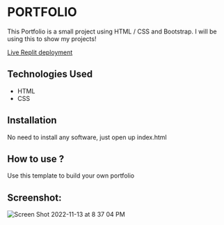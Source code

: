# PORTFOLIO
This Portfolio is a small project using HTML / CSS and Bootstrap. I will be using this to show my projects!

[Live Replit deployment](https://portfolio.marvin2023.repl.co/)

## Technologies Used
* HTML
* CSS

## Installation
No need to install any software, just open up index.html

## How to use ?
Use this template to build your own portfolio

## Screenshot:


![Screen Shot 2022-11-13 at 8 37 04 PM](https://user-images.githubusercontent.com/114549377/201563611-c714cc7d-cd4a-43aa-ad1b-22cdac158977.png)
